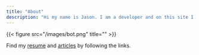 ```yaml
---
title: "About"
description: "Hi my name is Jason. I am a developer and on this site I write about code, automation, cloud, infrastructure, security"
---
```

{{< figure src="/images/bot.png" title="" >}}

Find my [resume](/resume) and [articles](/post) by following the links.